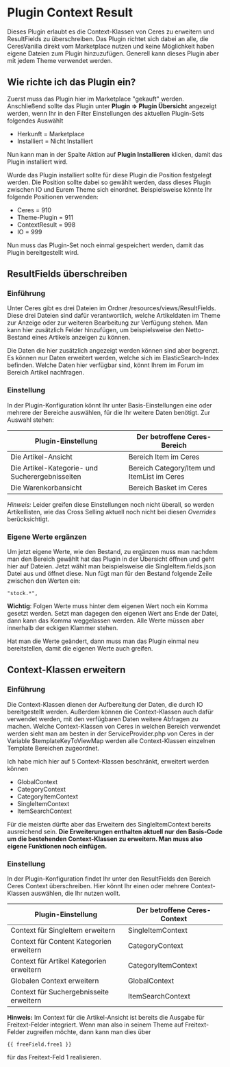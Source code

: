 # Plugin Context Result

Dieses Plugin erlaubt es die Context-Klassen von Ceres zu erweitern und ResultFields zu überschreiben. Das Plugin richtet sich dabei an alle, die CeresVanilla direkt vom Marketplace nutzen und keine Möglichkeit haben eigene Dateien zum Plugin hinzuzufügen. Generell kann dieses Plugin aber mit jedem Theme verwendet werden.

## Wie richte ich das Plugin ein?
Zuerst muss das Plugin hier im Marketplace "gekauft" werden. Anschließend sollte das Plugin unter **Plugin => Plugin Übersicht** angezeigt werden, wenn Ihr in den Filter Einstellungen des aktuellen Plugin-Sets folgendes Auswählt
- Herkunft = Marketplace
- Installiert = Nicht Installiert

Nun kann man in der Spalte Aktion auf **Plugin Installieren** klicken, damit das Plugin installiert wird.

Wurde das Plugin installiert sollte für diese Plugin die Position festgelegt werden. Die Position sollte dabei so gewählt werden, dass dieses Plugin zwischen IO und Eurem Theme sich einordnet. Beispielsweise könnte Ihr folgende Positionen verwenden:

- Ceres = 910
- Theme-Plugin = 911
- ContextResult = 998
- IO = 999

Nun muss das Plugin-Set noch einmal gespeichert werden, damit das Plugin bereitgestellt wird.

## ResultFields überschreiben
### Einführung
Unter Ceres gibt es drei Dateien im Ordner /resources/views/ResultFields. Diese drei Dateien sind dafür verantwortlich, welche Artikeldaten im Theme zur Anzeige oder zur weiteren Bearbeitung zur Verfügung stehen. Man kann hier zusätzlich Felder hinzufügen, um beispielsweise den Netto-Bestand eines Artikels anzeigen zu können.

Die Daten die hier zusätzlich angezeigt werden können sind aber begrenzt. Es können nur Daten erweitert werden, welche sich im ElasticSearch-Index befinden. Welche Daten hier verfügbar sind, könnt Ihrem im Forum im Bereich Artikel nachfragen.

### Einstellung
In der Plugin-Konfiguration könnt Ihr unter Basis-Einstellungen eine oder mehrere der Bereiche auswählen, für die Ihr weitere Daten benötigt. Zur Auswahl stehen:

| Plugin-Einstellung | Der betroffene Ceres-Bereich |
| --- | --- |
| Die Artikel-Ansicht | Bereich Item im Ceres |
| Die Artikel-Kategorie- und Sucherergebnisseiten |Bereich Category/Item und ItemList im Ceres |
| Die Warenkorbansicht | Bereich Basket im Ceres |

_Hinweis:_
Leider greifen diese Einstellungen noch nicht überall, so werden Artikellisten, wie das Cross Selling aktuell noch nicht bei diesen _Overrides_ berücksichtigt.

### Eigene Werte ergänzen
Um jetzt eigene Werte, wie den Bestand, zu ergänzen muss man nachdem man den Bereich gewählt hat das Plugin in der Übersicht öffnen und geht hier auf Dateien. Jetzt wählt man beispielsweise die SingleItem.fields.json Datei aus und öffnet diese. Nun fügt man für den Bestand folgende Zeile zwischen den Werten ein:

    "stock.*",

**Wichtig**: Folgen Werte muss hinter dem eigenen Wert noch ein Komma gesetzt werden. Setzt man dagegen den eigenen Wert ans Ende der Datei, dann kann das Komma weggelassen werden. Alle Werte müssen aber innerhalb der eckigen Klammer stehen.

Hat man die Werte geändert, dann muss man das Plugin einmal neu bereitstellen, damit die eigenen Werte auch greifen.

## Context-Klassen erweitern
### Einführung
Die Context-Klassen dienen der Aufbereitung der Daten, die durch IO bereitgestellt werden. Außerdem können die Context-Klassen auch dafür verwendet werden, mit den verfügbaren Daten weitere Abfragen zu machen. Welche Context-Klassen von Ceres in welchen Bereich verwendet werden sieht man am besten in der ServiceProvider.php von Ceres in der Variable $templateKeyToViewMap werden alle Context-Klassen einzelnen Template Bereichen zugeordnet.

Ich habe mich hier auf 5 Context-Klassen beschränkt, erweitert werden können

* GlobalContext
* CategoryContext
* CategoryItemContext
* SingleItemContext
* ItemSearchContext

Für die meisten dürfte aber das Erweitern des SingleItemContext bereits ausreichend sein.
**Die Erweiterungen enthalten aktuell nur den Basis-Code um die bestehenden Context-Klassen zu erweitern. Man muss also eigene Funktionen noch einfügen.**

### Einstellung
In der Plugin-Konfiguration findet Ihr unter den ResultFields den Bereich Ceres Context überschreiben. Hier könnt Ihr einen oder mehrere Context-Klassen auswählen, die Ihr nutzen wollt.

| Plugin-Einstellung | Der betroffene Ceres-Context |
| --- | --- |
| Context für SingleItem erweitern | SingleItemContext |
| Context für Content Kategorien erweitern | CategoryContext |
| Context für Artikel Kategorien erweitern | CategoryItemContext |
| Globalen Context erweitern | GlobalContext |
| Context für Suchergebnisseite erweitern |ItemSearchContext |

__Hinweis:__
Im Context für die Artikel-Ansicht ist bereits die Ausgabe für Freitext-Felder integriert. Wenn man also in seinem Theme auf Freitext-Felder zugreifen möchte, dann kann man dies über

    {{ freeField.free1 }}

für das Freitext-Feld 1 realisieren.
